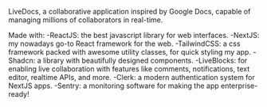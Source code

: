 LiveDocs, a collaborative application inspired by Google Docs, capable of managing millions of collaborators in real-time.

Made with:
-ReactJS: the best javascript library for web interfaces.
-NextJS: my nowadays go-to React framework for the web.
-TailwindCSS: a css framework packed with awesome utility classes, for quick styling my app.
-Shadcn: a library with beautifully designed components.
-LiveBlocks: for enabling live collaboration with features like comments, notifications, text editor, realtime APIs, and more.
-Clerk: a modern authentication system for NextJS apps.
-Sentry: a monitoring software for making the app enterprise-ready!
